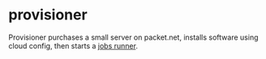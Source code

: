 # provisioner

Provisioner purchases a small server on packet.net, installs software using cloud config, then starts a [jobs runner](https://github.com/richardlehane/runner).